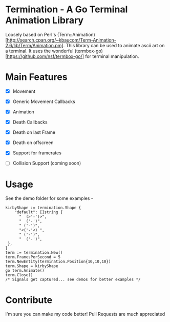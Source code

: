 # Termination - A Go Terminal Animation Library

Loosely based on Perl's (Term::Animation)[http://search.cpan.org/~kbaucom/Term-Animation-2.6/lib/Term/Animation.pm].  This library can be used to animate ascii art on a terminal.  It uses the wonderful (termbox-go)[https://github.com/nsf/termbox-go/] for terminal manipulation.

# Main Features

- [x] Movement
- [x] Generic Movement Callbacks
- [x] Animation
- [x] Death Callbacks
- [x] Death on last Frame
- [x] Death on offscreen
- [x] Support for framerates
- [ ] Collision Support (coming soon)
 

# Usage

See the demo folder for some examples - 

	kirbyShape := termination.Shape {
	    "default": []string {
	      "  (>'-')>",
	      "  ('-')",
	      " ('-')",
	      "<('-'<) ",
	      " ('-')",
	      "  ('-')",
	 },
	}
	term := termination.New()
	term.FramesPerSecond = 5
	term.NewEntity(termination.Position{10,10,10})
	term.Shape = kirbyShape
	go term.Animate()
	term.Close()
	/* Signals get captured... see demos for better examples */

# Contribute

I'm sure you can make my code better!  Pull Requests are much appreciated


